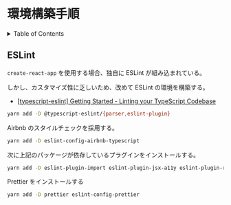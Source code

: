 # 環境構築手順

<!-- START doctoc generated TOC please keep comment here to allow auto update -->
<!-- DON'T EDIT THIS SECTION, INSTEAD RE-RUN doctoc TO UPDATE -->
<details>
<summary>Table of Contents</summary>

- [ESLint](#eslint)

</details>
<!-- END doctoc generated TOC please keep comment here to allow auto update -->

## ESLint

`create-react-app` を使用する場合、独自に ESLint が組み込まれている。

しかし、カスタマイズ性に乏しいため、改めて ESLint の環境を構築する。

- [[typescript-eslint] Getting Started - Linting your TypeScript Codebase](https://github.com/typescript-eslint/typescript-eslint/blob/master/docs/getting-started/linting/README.md#configuration)

```bash
yarn add -D @typescript-eslint/{parser,eslint-plugin}
```

Airbnb のスタイルチェックを採用する。

```bash
yarn add -D eslint-config-airbnb-typescript
```

次に上記のパッケージが依存しているプラグインをインストールする。

```bash
yarn add -D eslint-plugin-import eslint-plugin-jsx-a11y eslint-plugin-react eslint-plugin-react-hooks
```

Prettier をインストールする

```bash
yarn add -D prettier eslint-config-prettier
```
